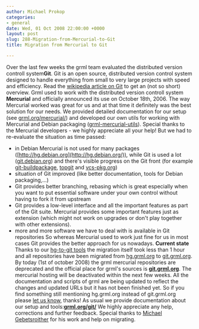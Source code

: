 ```yaml
---
author: Michael Prokop
categories:
- general
date: Wed, 01 Oct 2008 22:00:00 +0000
layout: post
slug: 288-Migration-from-Mercurial-to-Git
title: Migration from Mercurial to Git

---
```

Over the last few weeks the grml team evaluated the distributed version controll system**Git**. Git is an open source, distributed version control system designed to handle everything from small to very large projects with speed and efficiency. Read the [wikipedia article on Git](http://en.wikipedia.org/wiki/Git_(software)) to get an (not so short) overview.
Grml used to work with the distributed version controll system **Mercurial** and officially announced its use on October 18th, 2006\. The way Mercurial worked was great for us and at that time it definitely was the best solution for our needs. We provided detailed documentation for our setup (see [grml.org/mercurial/](http://grml.org/mercurial/)) and developed our own utils for working with Mercurial and Debian packaging ([grml\-mercurial\-utils](http://hg.grml.org/grml-mercurial-utils)). Special thanks to the Mercurial developers \- we highly appreciate all your help!
But we had to re\-evaluate the situation as time passed:
* in Debian Mercurial is not used for many packages ([http://hg.debian.org](http://hg.debian.org/)), while Git is used a lot ([git.debian.org](http://git.debian.org/)) and there's visible progress on the Git front (for example [git\-buildpackage](http://packages.debian.org/sid/git-buildpackage), [topgit](http://repo.or.cz/w/topgit.git) and [vcs\-pkg.org](http://vcs-pkg.org/))
* situation of Git improved (like better documentation, tools for Debian packaging,...)
* Git provides better branching, rebasing which is great especially when you want to put essential software under your own control without having to fork it from upstream
* Git provides a low\-level interface and all the important features as part of the Git suite. Mercurial provides some important features just as extension (which might not work on upgrades or don't play together with other extensions).
* more and more software we have to deal with is available in Git repositories
So whereas Mercurial used to work just fine for us in most cases Git provides the better approach for us nowadays.
**Current state**
Thanks to our [hg\-to\-git tools](http://git.grml.org/?p=hg-to-git.git;a=summary) the migration itself took less than 1 hour and all repositories have been migrated from [hg.grml.org](http://hg.grml.org/) to [git.grml.org](http://git.grml.org/).
By today (1st of october 2008\) the grml mercurial repositories are deprecated and the official place for grml's sources is **[git.grml.org](http://git.grml.org/)**. The mercurial hosting will be deactivated within the next few weeks.
All the documentation and scripts of grml are being updated to reflect the changes and updated URLs but it has not been finished yet. So if you find something still mentioning hg.grml.org instead of git.grml.org please [let us know](http://grml.org/contact/), thanks!
As usual we provide documentation about our setup and tools:**[grml.org/git/](http://grml.org/git/)**
We highly appreciate any help, corrections and further feedback.
Special thanks to [Michael Gebetsroither](http://grml.org/team/#gebi) for his work and help on migrating.
